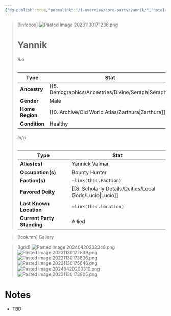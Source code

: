 ```yaml
---
{"dg-publish":true,"permalink":"/1-overview/core-party/yannik/","noteIcon":""}
---
```



> [!infobox]
> ![Pasted image 20231130171236.png](/img/user/x.%20Assets/Attachments/Pasted%20image%2020231130171236.png)
> # Yannik
> 
> ###### Bio
> Type |  Stat |
> ---|---|
> **Ancestry** | [[5. Demographics/Ancestries/Divine/Seraph\|Seraph]] |
> **Gender** | Male |
> **Home Region** | [[0. Archive/Old World Atlas/Zarthura\|Zarthura]] |
> **Condition** | Healthy |
> ###### Info
> Type |  Stat |
> ---|---|
> **Alias(es)** | Yannick Valmar |
> **Occupation(s)** | Bounty Hunter |
> **Faction(s)** | `=link(this.Faction)` |
> **Favored Deity** | [[8. Scholarly Details/Deities/Local Gods/Lucio\|Lucio]] |
> **Last Known Location** | `=link(this.location)` |
> **Current Party Standing** | Allied |

> [!column] Gallery 

> [!grid] 
> ![Pasted image 20240420203348.png](/img/user/x.%20Assets/Attachments/Pasted%20image%2020240420203348.png)
> ![Pasted image 20231130172839.png](/img/user/x.%20Assets/Attachments/Pasted%20image%2020231130172839.png)
> ![Pasted image 20231130173836.png](/img/user/x.%20Assets/Attachments/Pasted%20image%2020231130173836.png)
> ![Pasted image 20231130175646.png](/img/user/x.%20Assets/Attachments/Pasted%20image%2020231130175646.png)
> ![Pasted image 20240420203310.png](/img/user/x.%20Assets/Attachments/Pasted%20image%2020240420203310.png)
> ![Pasted image 20231130173905.png](/img/user/x.%20Assets/Attachments/Pasted%20image%2020231130173905.png)

# Notes

- TBD

